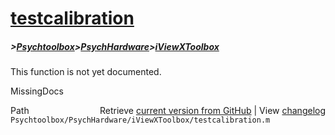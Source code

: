 # [testcalibration](testcalibration)
##### >[Psychtoolbox](Psychtoolbox)>[PsychHardware](PsychHardware)>[iViewXToolbox](iViewXToolbox)

This function is not yet documented.


 MissingDocs



<div class="code_header" style="text-align:right;">
  <span style="float:left;">Path&nbsp;&nbsp;</span> <span class="counter">Retrieve <a href=
  "https://raw.github.com/Psychtoolbox-3/Psychtoolbox-3/beta/Psychtoolbox/PsychHardware/iViewXToolbox/testcalibration.m">current version from GitHub</a> | View <a href=
  "https://github.com/Psychtoolbox-3/Psychtoolbox-3/commits/beta/Psychtoolbox/PsychHardware/iViewXToolbox/testcalibration.m">changelog</a></span>
</div>
<div class="code">
  <code>Psychtoolbox/PsychHardware/iViewXToolbox/testcalibration.m</code>
</div>

